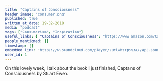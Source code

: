 ```yaml
---
title: "Captains of Consciousness"
header_image: "consumer.png"
published: true
written_at_date: 19-02-2018
media: "podcast"
tags: ["Consumerism", "Inspiration"]
useful_links: { "Captains of Consciousness": "https://www.amazon.com/Captains-Consciousness-Advertising-Consumer-Anniversary/dp/0465021557/ref=sr_1_1?ie=UTF8&qid=1518726866&sr=8-1&keywords=captains+of+consciousness" }
people_mentioned: {}
timestamp: []
embedded_link: "https://w.soundcloud.com/player/?url=https%3A//api.soundcloud.com/tracks/402115785"
user_id: 1
---
```


On this lovely week, I talk about the book I just finished, Captains of Consciousness by Stuart Ewen.